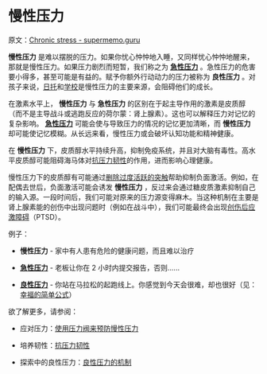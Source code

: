 # 慢性压力

原文：[Chronic stress - supermemo.guru](https://supermemo.guru/wiki/Chronic_stress)

 **慢性压力** 是难以摆脱的压力。如果你忧心忡忡地入睡，又同样忧心忡忡地醒来，那就是慢性压力。如果压力剧烈而短暂，我们称之为 **[急性压力](https://supermemo.guru/wiki/Acute_stress)** 。急性压力的危害要小得多，甚至可能是有益的。赋予你额外行动动力的压力被称为 **良性压力** 。对孩子来说，[日托](https://supermemo.guru/wiki/Daycare_misery)和[学校](https://supermemo.guru/wiki/Problem_of_Schooling)是慢性压力的主要来源，会阻碍他们的成长。

在激素水平上， **慢性压力** 与 **急性压力** 的区别在于起主导作用的激素是皮质醇（而不是主导战斗或逃跑反应的荷尔蒙：肾上腺素）。这也可以解释压力对记忆的复杂影响。 **[急性压力](https://supermemo.guru/wiki/Acute_stress)** 可能会使与导致压力的情况的记忆更加清晰，而 **慢性压力** 却可能使记忆模糊。从长远来看，慢性压力或会破坏认知功能和精神健康。

在 **慢性压力** 下，皮质醇水平持续升高，抑制免疫系统，并且对大脑有毒性。高水平皮质醇可能阻碍海马体对[抗压力韧性](https://supermemo.guru/wiki/Stress_resilience)的作用，进而影响心理健康。

慢性压力下的皮质醇有可能通过[删除过度活跃的突触](https://supermemo.guru/wiki/Glucocorticoids_may_help_combat_chronic_stress)帮助抑制负面激活。例如，在配偶去世后，负面激活可能会诱发 **慢性压力** ，反过来会通过糖皮质激素抑制自己的输入源。一段时间后，我们可能对原来的压力源变得麻木。当这种机制在主要是肾上腺素能的创伤中出现问题时（例如在战斗中），我们可能最终会出现[创伤后应激障碍](https://en.wikipedia.org/wiki/Posttraumatic_stress_disorder)（PTSD）。

例子：

- **慢性压力** - 家中有人患有危险的健康问题，而且难以治疗

- **[急性压力](https://supermemo.guru/wiki/Acute_stress)** - 老板让你在 2 小时内提交报告，否则......

- **[良性压力](https://supermemo.guru/wiki/Eustress)** - 你站在马拉松的起跑线上。你感觉到今天会很难，却也很好（见：[幸福的简单公式](https://supermemo.guru/wiki/Simple_formula_for_happiness)）

欲了解更多，请参阅：

- 应对压力：[使用压力阀来预防慢性压力](https://supermemo.guru/wiki/Using_stress_valves_to_prevent_chronic_stress)

- 培养韧性：[抗压力韧性](https://supermemo.guru/wiki/Stress_resilience)

- 探索中的良性压力：[良性压力的机制](https://supermemo.guru/wiki/Mechanics_of_eustress)